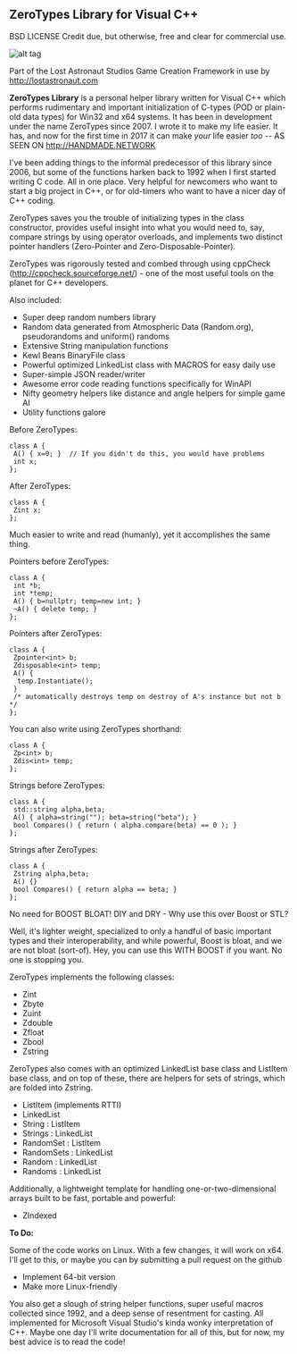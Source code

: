 ZeroTypes Library for Visual C++
---------------
BSD LICENSE
Credit due, but otherwise, free and clear for commercial use.

![alt tag](https://raw.githubusercontent.com/h3rb/ZeroTypes/master/zero.png)

Part of the Lost Astronaut Studios Game Creation Framework in use by http://lostastronaut.com

__ZeroTypes Library__ is a personal helper library written for Visual C++ which performs rudimentary and important initialization of C-types (POD or plain-old data types) for Win32 and x64 systems.  It has been in development under the name ZeroTypes since 2007.  I wrote it to make my life easier.  It has, and now for the first time in 2017 it can make *your* life easier *too* -- AS SEEN ON http://HANDMADE.NETWORK

I've been adding things to the informal predecessor of this library since 2006, but some of the functions harken back to 1992 when I first started writing C code.  All in one place.  Very helpful for newcomers who want to start a big project in C++, or for old-timers who want to have a nicer day of C++ coding.

ZeroTypes saves you the trouble of initializing types in the class constructor, provides useful insight into what you would need to, say, compare strings by using operator overloads, and implements two distinct pointer handlers (Zero-Pointer and Zero-Disposable-Pointer).

ZeroTypes was rigorously tested and combed through using cppCheck (http://cppcheck.sourceforge.net/) - one of the most useful tools on the planet for C++ developers.

Also included:

 - Super deep random numbers library
 - Random data generated from Atmospheric Data (Random.org), pseudorandoms and uniform() randoms
 - Extensive String manipulation functions
 - Kewl Beans BinaryFile class
 - Powerful optimized LinkedList class with MACROS for easy daily use
 - Super-simple JSON reader/writer
 - Awesome error code reading functions specifically for WinAPI
 - Nifty geometry helpers like distance and angle helpers for simple game AI
 - Utility functions galore

Before ZeroTypes:

```
class A {
 A() { x=0; }  // If you didn't do this, you would have problems
 int x;
};
```

After ZeroTypes:

```
class A {
 Zint x;
};
```

Much easier to write and read (humanly), yet it accomplishes the same thing.

Pointers before ZeroTypes:

```
class A {
 int *b;
 int *temp;
 A() { b=nullptr; temp=new int; }
 ~A() { delete temp; }
};
```

Pointers after ZeroTypes:

```
class A {
 Zpointer<int> b;
 Zdisposable<int> temp;
 A() {
  temp.Instantiate();
 }
 /* automatically destroys temp on destroy of A's instance but not b */
};
```

You can also write using ZeroTypes shorthand:

```
class A {
 Zp<int> b;
 Zdis<int> temp;
};
```

Strings before ZeroTypes:
```
class A {
 std::string alpha,beta;
 A() { alpha=string(""); beta=string("beta"); }
 bool Compares() { return ( alpha.compare(beta) == 0 ); }
};
```

Strings after ZeroTypes:

```
class A {
 Zstring alpha,beta;
 A() {}
 bool Compares() { return alpha == beta; }
};
```

No need for BOOST BLOAT!  DIY and DRY - Why use this over Boost or STL?

Well, it's lighter weight, specialized to only a handful of basic important types and their interoperability, and while powerful, Boost is bloat, and we are not bloat (sort-of).  Hey, you can use this WITH BOOST if you want.  No one is stopping you.

ZeroTypes implements the following classes:

* Zint
* Zbyte
* Zuint
* Zdouble
* Zfloat
* Zbool
* Zstring

ZeroTypes also comes with an optimized LinkedList base class and ListItem base class, and on top of these, there are helpers for sets of strings, which are folded into Zstring.

* ListItem (implements RTTI)
* LinkedList
* String : ListItem
* Strings : LinkedList
* RandomSet : ListItem
* RandomSets : LinkedList
* Random : LinkedList
* Randoms : LinkedList

Additionally, a lightweight template for handling one-or-two-dimensional arrays built to be fast, portable and powerful:
* ZIndexed


__To Do:__

Some of the code works on Linux. With a few changes, it will work on x64.  I'll get to this, or maybe you can by submitting a pull request on the github

* Implement 64-bit version
* Make more Linux-friendly

You also get a slough of string helper functions, super useful macros collected since 1992, and a deep sense of resentment for casting.  All implemented for Microsoft Visual Studio's kinda wonky interpretation of C++.  Maybe one day I'll write documentation for all of this, but for now, my best advice is to read the code!
